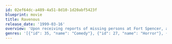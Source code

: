 ```yaml
---
id: 02ef64dc-a489-4a51-8d10-1d20abf5423f
blueprint: movie
title: Ravenous
release_date: '1999-03-16'
overview: 'Upon receiving reports of missing persons at Fort Spencer, a remote Army outpost on the Western frontier, Capt. John Boyd investigates. After arriving at his new post, Boyd and his regiment aid a wounded frontiersman who recounts a horrifying tale of a wagon train murdered by its supposed guide -- a vicious U.S. Army colonel gone rogue. Fearing the worst, the regiment heads out into the wilderness to verify the gruesome claims'
genres: '[{"id": 35, "name": "Comedy"}, {"id": 27, "name": "Horror"}, {"id": 53, "name": "Thriller"}, {"id": 37, "name": "Western"}]'
---
```

